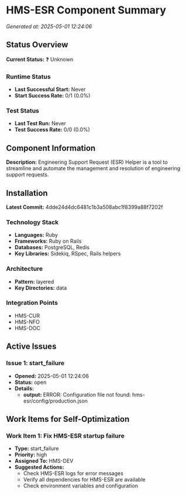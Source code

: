 # HMS-ESR Component Summary

*Generated at: 2025-05-01 12:24:06*

## Status Overview

**Current Status:** ❓ Unknown

### Runtime Status
- **Last Successful Start:** Never
- **Start Success Rate:** 0/1 (0.0%)

### Test Status
- **Last Test Run:** Never
- **Test Success Rate:** 0/0 (0.0%)

## Component Information

**Description:** 
Engineering Support Request (ESR) Helper is a tool to streamline and automate the management and resolution of engineering support requests.

## Installation

**Latest Commit:** 4dde24d4dc6481c1b3a508abc1f8399a88f7202f

### Technology Stack
- **Languages:** Ruby
- **Frameworks:** Ruby on Rails
- **Databases:** PostgreSQL, Redis
- **Key Libraries:** Sidekiq, RSpec, Rails helpers

### Architecture
- **Pattern:** layered
- **Key Directories:** data

### Integration Points
- HMS-CUR
- HMS-NFO
- HMS-DOC


## Active Issues

### Issue 1: start_failure
- **Opened:** 2025-05-01 12:24:06
- **Status:** open
- **Details:**
  - **output:** ERROR: Configuration file not found: hms-esr/config/production.json

## Work Items for Self-Optimization

### Work Item 1: Fix HMS-ESR startup failure
- **Type:** start_failure
- **Priority:** high
- **Assigned To:** HMS-DEV
- **Suggested Actions:**
  - Check HMS-ESR logs for error messages
  - Verify all dependencies for HMS-ESR are available
  - Check environment variables and configuration

